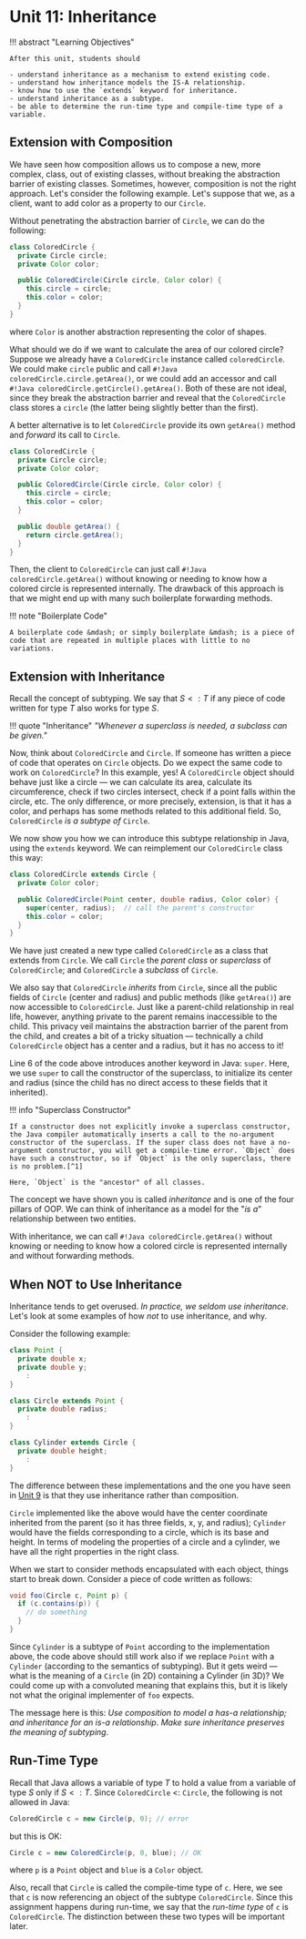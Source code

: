 # Unit 11: Inheritance

!!! abstract "Learning Objectives"

    After this unit, students should

    - understand inheritance as a mechanism to extend existing code.
    - understand how inheritance models the IS-A relationship.
    - know how to use the `extends` keyword for inheritance.
    - understand inheritance as a subtype.
    - be able to determine the run-time type and compile-time type of a variable.

## Extension with Composition

We have seen how composition allows us to compose a new, more complex, class, out of existing classes, without breaking the abstraction barrier of existing classes.  Sometimes, however, composition is not the right approach.  Let's consider the following example.  Let's suppose that we, as a client, want to add color as a property to our `Circle`.

Without penetrating the abstraction barrier of `Circle`, we can do the following:
```Java title="ColoredCircle v0.1 (with Composition)"
class ColoredCircle {
  private Circle circle;
  private Color color;

  public ColoredCircle(Circle circle, Color color) {
    this.circle = circle;
    this.color = color;
  }
}
```

where `Color` is another abstraction representing the color of shapes.

What should we do if we want to calculate the area of our colored circle?  Suppose we already have a `ColoredCircle` instance called `coloredCircle`. We could make `circle` public and call `#!Java coloredCircle.circle.getArea()`, or we could add an accessor and call `#!Java coloredCircle.getCircle().getArea()`.  Both of these are not ideal, since they break the abstraction barrier and reveal that the `ColoredCircle` class stores a `circle` (the latter being slightly better than the first).

A better alternative is to let `ColoredCircle` provide its own `getArea()` method and _forward_ its call to `Circle`.

```Java title="ColoredCircle v0.2 (with Composition)"
class ColoredCircle {
  private Circle circle;
  private Color color;

  public ColoredCircle(Circle circle, Color color) {
    this.circle = circle;
    this.color = color;
  }

  public double getArea() {
    return circle.getArea();
  }
}
```

Then, the client to `ColoredCircle` can just call `#!Java coloredCircle.getArea()` without knowing or needing to know how a colored circle is represented internally.  The drawback of this approach is that we might end up with many such boilerplate forwarding methods.

!!! note "Boilerplate Code"

    A boilerplate code &mdash; or simply boilerplate &mdash; is a piece of code that are repeated in multiple places with little to no variations.

## Extension with Inheritance

Recall the concept of subtyping.  We say that $S <: T$ if any piece of code written for type $T$ also works for type $S$.


!!! quote "Inheritance"
    _"Whenever a superclass is needed, a subclass can be given."_

Now, think about `ColoredCircle` and `Circle`.  If someone has written a piece of code that operates on `Circle` objects.  Do we expect the same code to work on `ColoredCircle`?  In this example, yes!  A `ColoredCircle` object should behave just like a circle &mdash; we can calculate its area, calculate its circumference, check if two circles intersect, check if a point falls within the circle, etc.  The only difference, or more precisely, extension, is that it has a color, and perhaps has some methods related to this additional field.  So, `ColoredCircle` _is a subtype of_ `Circle`.

We now show you how we can introduce this subtype relationship in Java, using the `extends` keyword.  We can reimplement our `ColoredCircle` class this way:

```Java title="ColoredCircle v0.3 (with Inheritance)"
class ColoredCircle extends Circle {
  private Color color;

  public ColoredCircle(Point center, double radius, Color color) {
    super(center, radius);  // call the parent's constructor
    this.color = color;
  }
}
```

We have just created a new type called `ColoredCircle` as a class that extends from `Circle`.  We call `Circle` the _parent class_ or _superclass_ of `ColoredCircle`; and `ColoredCircle` a _subclass_ of `Circle`.

We also say that `ColoredCircle` _inherits_ from `Circle`, since all the public fields of `Circle` (center and radius) and public methods (like `getArea()`) are now accessible to `ColoredCircle`.  Just like a parent-child relationship in real life, however, anything private to the parent remains inaccessible to the child.  This privacy veil maintains the abstraction barrier of the parent from the child, and creates a bit of a tricky situation &mdash; technically a child `ColoredCircle` object has a center and a radius, but it has no access to it!

Line 6 of the code above introduces another keyword in Java: `super`.  Here, we use `super` to call the constructor of the superclass, to initialize its center and radius (since the child has no direct access to these fields that it inherited).

!!! info "Superclass Constructor"
    
    If a constructor does not explicitly invoke a superclass constructor, the Java compiler automatically inserts a call to the no-argument constructor of the superclass. If the super class does not have a no-argument constructor, you will get a compile-time error. `Object` does have such a constructor, so if `Object` is the only superclass, there is no problem.[^1]

    Here, `Object` is the "ancestor" of all classes.

[^1]: https://docs.oracle.com/javase/tutorial/java/IandI/super.html

The concept we have shown you is called _inheritance_ and is one of the four pillars of OOP.  We can think of inheritance as a model for the "_is a_" relationship between two entities.

With inheritance, we can call `#!Java coloredCircle.getArea()` without knowing or needing to know how a colored circle is represented internally and without forwarding methods.

## When NOT to Use Inheritance

Inheritance tends to get overused.  _In practice, we seldom use inheritance_.  Let's look at some examples of how _not_ to use inheritance, and why.

Consider the following example:

```Java
class Point {
  private double x;
  private double y;
    :
}

class Circle extends Point {
  private double radius;
    :
}

class Cylinder extends Circle {
  private double height;
    :
}
```

The difference between these implementations and the one you have seen in [Unit 9](09-composition.md) is that they use inheritance rather than composition.  

`Circle` implemented like the above would have the center coordinate inherited from the parent (so it has three fields, x, y, and radius); `Cylinder` would have the fields corresponding to a circle, which is its base and height.  In terms of modeling the properties of a circle and a cylinder, we have all the right properties in the right class.

When we start to consider methods encapsulated with each object, things start to break down. Consider a piece of code written as follows:
```Java
void foo(Circle c, Point p) {
  if (c.contains(p)) {
    // do something
  }
}
```

Since `Cylinder` is a subtype of `Point` according to the implementation above, the code above should still work also if we replace `Point` with a `Cylinder` (according to the semantics of subtyping).   But it gets weird &mdash; what is the meaning of a `Circle` (in 2D) containing a Cylinder (in 3D)?  We could come up with a convoluted meaning that explains this, but it is likely not what the original implementer of `foo` expects.

The message here is this: _Use composition to model a has-a relationship; and inheritance for an is-a relationship_.  _Make sure inheritance preserves the meaning of subtyping_.  

## Run-Time Type

Recall that Java allows a variable of type $T$ to hold a value from a variable of type $S$ only if $S <: T$.  Since `ColoredCircle` <: `Circle`, the following is not allowed in Java:
```Java
ColoredCircle c = new Circle(p, 0); // error
```

but this is OK:
```Java
Circle c = new ColoredCircle(p, 0, blue); // OK
```

where `p` is a `Point` object and `blue` is a `Color` object.

Also, recall that `Circle` is called the compile-time type of `c`.  Here, we see that `c` is now referencing an object of the subtype `ColoredCircle`.  Since this assignment happens during run-time, we say that the _run-time type_ of `c` is `ColoredCircle`.  The distinction between these two types will be important later.

